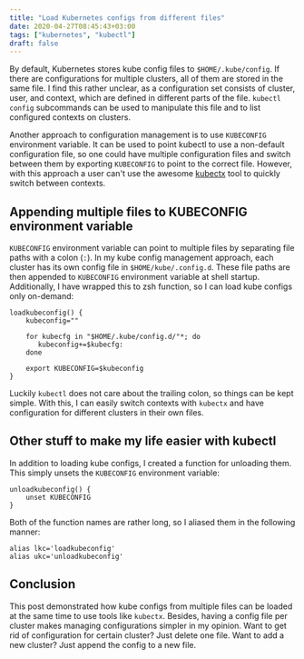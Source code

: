 ```yaml
---
title: "Load Kubernetes configs from different files"
date: 2020-04-27T08:45:43+03:00
tags: ["kubernetes", "kubectl"]
draft: false
---
```


By default, Kubernetes stores kube config files to `$HOME/.kube/config`. If there are configurations for multiple clusters, all of them are stored in the same file. I find this rather unclear, as a configuration set consists of cluster, user, and context, which are defined in different parts of the file. `kubectl config` subcommands can be used to manipulate this file and to list configured contexts on clusters.

Another approach to configuration management is to use `KUBECONFIG` environment variable. It can be used to point kubectl to use a non-default configuration file, so one could have multiple configuration files and switch between them by exporting `KUBECONFIG` to point to the correct file. However, with this approach a user can't use the awesome [kubectx](https://github.com/ahmetb/kubectx) tool to quickly switch between contexts.

## Appending multiple files to KUBECONFIG environment variable

`KUBECONFIG` environment variable can point to multiple files by separating file paths with a colon (`:`). In my kube config management approach, each cluster has its own config file in `$HOME/kube/.config.d`. These file paths are then appended to `KUBECONFIG` environment variable at shell startup. Additionally, I have wrapped this to zsh function, so I can load kube configs only on-demand:

```
loadkubeconfig() {
    kubeconfig=""

    for kubecfg in "$HOME/.kube/config.d/"*; do
       kubeconfig+=$kubecfg:
    done

    export KUBECONFIG=$kubeconfig
}
```

Luckily `kubectl` does not care about the trailing colon, so things can be kept simple. With this, I can easily switch contexts with `kubectx` and have configuration for different clusters in their own files.

## Other stuff to make my life easier with kubectl

In addition to loading kube configs, I created a function for unloading them. This simply unsets the `KUBECONFIG` environment variable:

```
unloadkubeconfig() {
    unset KUBECONFIG
}
```

Both of the function names are rather long, so I aliased them in the following manner:

```
alias lkc='loadkubeconfig'
alias ukc='unloadkubeconfig'
```

## Conclusion

This post demonstrated how kube configs from multiple files can be loaded at the same time to use tools like `kubectx`. Besides, having a config file per cluster makes managing configurations simpler in my opinion. Want to get rid of configuration for certain cluster? Just delete one file. Want to add a new cluster? Just append the config to a new file.
